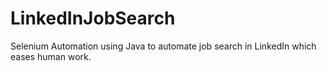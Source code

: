 # LinkedInJobSearch
Selenium Automation using Java to automate job search in LinkedIn which eases human work.
